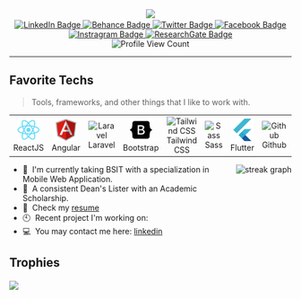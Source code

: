 <div id="header" align="center">
  <img src="https://media.giphy.com/media/dMLmQfCO7lCA2gX3tw/giphy.gif"  width="200"/>
</div> 

<div id="badges" align="center">
  <a href="https://www.linkedin.com/in/raegan-faith-paguirigan-579828220/">
    <img src="https://img.shields.io/badge/LinkedIn-blue?style=for-the-badge&logo=linkedin&logoColor=white" alt="LinkedIn Badge"/>
  </a>
  <a href="https://www.behance.net/raeganpaguiri">
    <img src="https://img.shields.io/badge/Behance-blue?style=for-the-badge&logo=behance&logoColor=white" alt="Behance Badge"/>
  </a>
  <a href="https://twitter.com/Rafaegan">
    <img src="https://img.shields.io/badge/Twitter-blue?style=for-the-badge&logo=twitter&logoColor=white" alt="Twitter Badge"/>
  </a>
  <a href="https://www.facebook.com/raeganfaith.paguirigan">
    <img src="https://img.shields.io/badge/Facebook-blue?style=for-the-badge&logo=facebook&logoColor=white" alt="Facebook Badge"/>
  </a>
  <a href="https://www.instagram.com/rafaegan_/">
    <img src="https://img.shields.io/badge/Instagram-violet?style=for-the-badge&logo=instagram&logoColor=white" alt="Instragram Badge"/>
  </a>
  <a href="https://www.researchgate.net/profile/Raegan-Faith-Paguirigan">
    <img src="https://img.shields.io/badge/ResearchGate-white?style=for-the-badge&logo=researchgate&logoColor=black" alt="ResearchGate Badge"/>
  </a>
</div>

<div id="counter" align="center">
  <img src="https://komarev.com/ghpvc/?username=raeganfaith&style=flat-square&color=blue" alt="Profile View Count"/>
</div>

---


<h2 align="left">Favorite Techs</h2>

> Tools, frameworks, and other things that I like to work with.

<table>
  <tr>
    <td align="center" width="96">
        <img src="https://github.com/devicons/devicon/blob/master/icons/react/react-original.svg" title="ReactJS" alt="ReactJS" width="40" height="40"/>
      <br>ReactJS
    </td>
    <td align="center" width="96">
      <img src = "https://github.com/devicons/devicon/blob/master/icons/angularjs/angularjs-original.svg" title="AngularJS" alt="AngularJS" width="40" height="40"/>
      <br>Angular
    </td>
    <td align="center" width="96">
      <img src = "https://cdn.jsdelivr.net/gh/devicons/devicon/icons/laravel/laravel-plain.svg" title="Laravel" alt="Laravel" width="40" height="40"/>
      <br>Laravel
    </td>
    <td align="center" width="96">
      <img src="https://github.com/devicons/devicon/blob/master/icons/bootstrap/bootstrap-plain.svg" title="Bootstrap" alt="Bootstrap" width="40" height="40"/>
      <br>Bootstrap
    </td>
    <td align="center" width="96">
      <img src="https://cdn.jsdelivr.net/gh/devicons/devicon/icons/tailwindcss/tailwindcss-plain.svg" title="Tailwind" alt="Tailwind CSS" width="40" height="40"/>
      <br>Tailwind CSS
    </td>
    <td align="center" width="96">
      <img src="https://cdn.jsdelivr.net/gh/devicons/devicon/icons/sass/sass-original.svg" title="Sass" alt="Sass" width="40" height="40"/>
      <br>Sass
    </td>
    <td align="center" width="96">
      <img src="https://github.com/devicons/devicon/blob/master/icons/flutter/flutter-original.svg" title="Flutter" alt="Flutter" width="40" height="40"/>
      <br>Flutter
    </td>
    <td align="center" width="96"> 
      <img src="https://cdn.jsdelivr.net/gh/devicons/devicon/icons/github/github-original.svg" title="Github" alt="Github" width="40" height="40"/>
      <br>Github
    </td>
    <td align="center" width="96"> 
      <img src="https://cdn.jsdelivr.net/gh/devicons/devicon/icons/git/git-original.svg" title="Git" alt="Git" width="40" height="40"/>
      <br>Git
    </td>
    <td align="center"  width="96">
      <img src="https://cdn.jsdelivr.net/gh/devicons/devicon/icons/vscode/vscode-original.svg" title="VsCode" alt="VsCode" width="40" height="40"/>
      <br>VsCode
    </td>
    <td align="center" width="96">
      <img src="https://cdn.jsdelivr.net/gh/devicons/devicon/icons/npm/npm-original-wordmark.svg" title="Npm" alt="Npm" width="40" height="40"/>
      <br>Npm
    </td>
  </tr>
</table>


<a href="#">
   <img src="https://streak-stats.demolab.com?user=raeganfaith&theme=onedark&background=EBEBEB00" height="150" alt="streak graph"  align="right"/>
</a>

- :office: &nbsp;I'm currently taking BSIT with a specialization in Mobile Web Application.
- :seedling: &nbsp;A consistent Dean's Lister with an Academic Scholarship.
- 👀 &nbsp;Check my [resume] 
- 🕙 &nbsp;Recent project I'm working on:
- 💻 &nbsp;You may contact me here: [linkedin] 
  
<h2 align="left">Trophies</h2>
  <img src="https://github-profile-trophy.vercel.app/?username=raeganfaith&theme=onedark&no-bg=true&rank=A" align="center"/>


<!-- links -->

[84.51°]: https://github.com/8451 "84.51° Github Home"
[issues page]: https://github.com/MacroPower/MacroPower/issues "MacroPower/issues"
[linkedin]: https://www.linkedin.com/in/raegan-faith-paguirigan-579828220/ "Raegan Faith LinkedIn"
[project]: # "Current Project"
[resume]: https://raeganfaith.github.io/Resume/ "My Resume"
